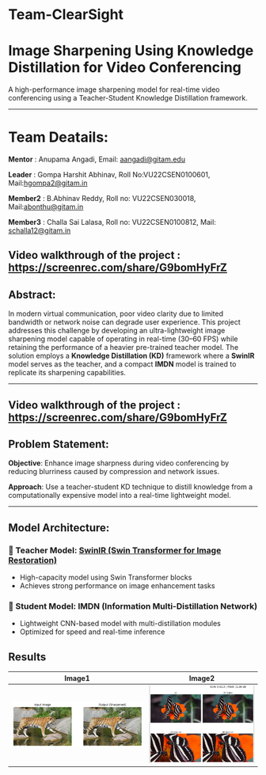 # Team-ClearSight
# Image Sharpening Using Knowledge Distillation for Video Conferencing

 A high-performance image sharpening model for real-time video conferencing using a Teacher-Student Knowledge Distillation framework.

---

# Team Deatails:
 **Mentor** : Anupama Angadi, Email: aangadi@gitam.edu
 
 **Leader** : Gompa Harshit Abhinav, Roll No:VU22CSEN0100601, Mail:hgompa2@gitam.in
 
 **Member2** : B.Abhinav Reddy, Roll no: VU22CSEN030018, Mail:abonthu@gitam.in
 
 **Member3** : Challa Sai Lalasa, Roll no: VU22CSEN0100812, Mail: schalla12@gitam.in

## Video walkthrough of the project : https://screenrec.com/share/G9bomHyFrZ

## Abstract:

In modern virtual communication, poor video clarity due to limited bandwidth or network noise can degrade user experience. This project addresses this challenge by developing an ultra-lightweight image sharpening model capable of operating in real-time (30–60 FPS) while retaining the performance of a heavier pre-trained teacher model. The solution employs a **Knowledge Distillation (KD)** framework where a **SwinIR** model serves as the teacher, and a compact **IMDN** model is trained to replicate its sharpening capabilities.

---
## Video walkthrough of the project : https://screenrec.com/share/G9bomHyFrZ

## Problem Statement:

 **Objective**: Enhance image sharpness during video conferencing by reducing blurriness caused by compression and network issues.

 **Approach**: Use a teacher-student KD technique to distill knowledge from a computationally expensive model into a real-time lightweight model.

---

##  Model Architecture:

### 🔹 Teacher Model: [SwinIR (Swin Transformer for Image Restoration)](https://github.com/JingyunLiang/SwinIR)

- High-capacity model using Swin Transformer blocks
- Achieves strong performance on image enhancement tasks

### 🔹 Student Model: IMDN (Information Multi-Distillation Network)

- Lightweight CNN-based model with multi-distillation modules
- Optimized for speed and real-time inference

## Results
  Image1                   | Image2                 |
|--------------------------|------------------------|
| ![](sample.png)          | ![](sample2.png)       |

